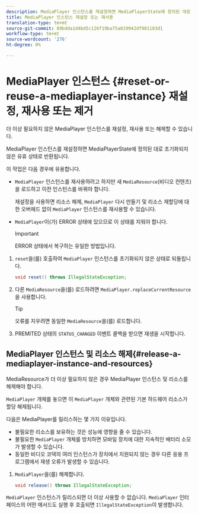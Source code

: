 ```yaml
---
description: MediaPlayer 인스턴스를 재설정하면 MediaPlayerState에 정의된 대로 초기화되지 않은 유휴 상태로 반환됩니다.
title: MediaPlayer 인스턴스 재설정 또는 재사용
translation-type: tm+mt
source-git-commit: 89bdda1d4bd5c126f19ba75a819942df901183d1
workflow-type: tm+mt
source-wordcount: '276'
ht-degree: 0%

---
```



# MediaPlayer 인스턴스 {#reset-or-reuse-a-mediaplayer-instance} 재설정, 재사용 또는 제거

더 이상 필요하지 않은 MediaPlayer 인스턴스를 재설정, 재사용 또는 해제할 수 있습니다.

MediaPlayer 인스턴스를 재설정하면 MediaPlayerState에 정의된 대로 초기화되지 않은 유휴 상태로 반환됩니다.

이 작업은 다음 경우에 유용합니다.

* `MediaPlayer` 인스턴스를 재사용하려고 하지만 새 `MediaResource`(비디오 컨텐츠)을 로드하고 이전 인스턴스를 바꿔야 합니다.

   재설정을 사용하면 리소스 해제, `MediaPlayer` 다시 만들기 및 리소스 재할당에 대한 오버헤드 없이 `MediaPlayer` 인스턴스를 재사용할 수 있습니다.

* `MediaPlayer`이(가) ERROR 상태에 있으므로 이 상태를 지워야 합니다.

   >[!IMPORTANT]
   >
   >ERROR 상태에서 복구하는 유일한 방법입니다.

1. `reset`을(를) 호출하여 `MediaPlayer` 인스턴스를 초기화되지 않은 상태로 되돌립니다.

   ```java
   void reset() throws IllegalStateException; 
   ```

1. 다른 `MediaResource`을(를) 로드하려면 `MediaPlayer.replaceCurrentResource`을 사용합니다.

   >[!TIP]
   >
   >오류를 지우려면 동일한 `MediaResource`을(를) 로드합니다.

1. PREMITED 상태의 `STATUS_CHANGED` 이벤트 콜백을 받으면 재생을 시작합니다.

## MediaPlayer 인스턴스 및 리소스 해제{#release-a-mediaplayer-instance-and-resources}

MediaResource가 더 이상 필요하지 않은 경우 MediaPlayer 인스턴스 및 리소스를 해제해야 합니다.

`MediaPlayer` 개체를 놓으면 이 `MediaPlayer` 개체와 관련된 기본 하드웨어 리소스가 할당 해제됩니다.

다음은 MediaPlayer를 릴리스하는 몇 가지 이유입니다.

* 불필요한 리소스를 보유하는 것은 성능에 영향을 줄 수 있습니다.
* 불필요한 `MediaPlayer` 개체를 방치하면 모바일 장치에 대한 지속적인 배터리 소모가 발생할 수 있습니다.
* 동일한 비디오 코덱의 여러 인스턴스가 장치에서 지원되지 않는 경우 다른 응용 프로그램에서 재생 오류가 발생할 수 있습니다.

1. `MediaPlayer`을(를) 해제합니다.

   ```java
   void release() throws IllegalStateException;
   ```

`MediaPlayer` 인스턴스가 릴리스되면 더 이상 사용할 수 없습니다. `MediaPlayer` 인터페이스의 어떤 메서드도 실행 후 호출되면 `IllegalStateException`이 발생합니다.